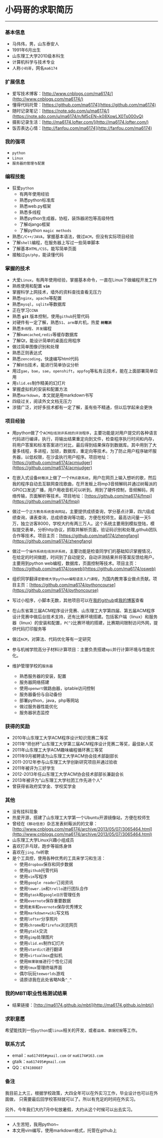 # 小码哥的求职简历

---------------------------------------------

### 基本信息

- 马伟伟，男，山东泰安人
- 1991年6月出生
- 山东理工大学2010级本科生
- 计算机科学与技术专业
- 人称`小码哥`，网名`ma6174`

### 扩展信息

- 爱写技术博客：[http://www.cnblogs.com/ma6174/](http://www.cnblogs.com/ma6174/)
- 懂得代码托管：[https://github.com/ma6174](https://github.com/ma6174)
- 随时记录笔记：[https://note.sdo.com/u/ma6174/](https://note.sdo.com/u/ma6174/n/M5cEN~k08XowLX0Ts000vQ)
- 摄影记录生活：[http://ma6174.lofter.com/](http://ma6174.lofter.com/)
- 饭否表达心情：[http://fanfou.com/ma6174](http://fanfou.com/ma6174)

### 我的强项

- `python`
- `Linux`
- `服务器的管理与配置`

### 编程技能

- 狂爱`python`
    - 有两年使用经验
    - 熟悉python标准库
    - 熟悉web.py框架
    - 熟悉多线程
    - 熟悉python生成器，协程，装饰器闭包等高级特性
    - 了解django框架
    - 了解python `magic methods`
- 熟悉`C/C++/JAVA`，掌握基本语法，做过`ACM`，但没有实际项目经验
- 了解`shell`编程，在服务器上写过一些简单脚本
- 了解基本`HTML/CSS`，能写简单页面
- 接触过`go/php`，能读懂代码

### 掌握的技术

- 大爱`Linux`，有两年使用经验，掌握基本命令，一直在Linux下做编程开发工作
- 熟练使用和配置 **`vim`**
- 掌握科学上网技术，墙外的资料查找查看无压力
- 熟悉`nginx`，`apache`等配置
- 熟悉`mysql`，`sqlite`等数据库
- 正在学习`CCNA`
- 熟悉 **`git`** 版本控制，使用`github`托管代码
- 对硬件有一定了解，熟悉`51`、`arm`单片机，热爱 **`树莓派`**
- 熟悉`多线程`、`并发`编程
- 了解`mamcached`,`redis`等缓存数据库
- 了解Qt，能设计简单的桌面应用程序
- 做过简单图像识别和处理
- 熟悉正则表达式
- 熟悉`zencoding`，快速编写html代码
- 了解`抓包`技术，能进行简单协议分析
- 用过`gae`，`bae`，`sae`，`openshift`，`appfog`等私有云技术，能在上面部署简单应用
- 用`slid.es`制作精美的幻灯片
- 掌握虚拟机的安装和配置方法
- 熟悉`markdown`，本文就是用markdown书写
- 四级过关，阅读外文文档无压力
- 涉猎广泛，对好多技术都有一定了解，虽有些不精通，但以后学起来会更快

### 项目经验

- 用python做了个`ACM在线测评系统的评测程序`，主要功能是对用户提交的各种语言代码进行编译，执行，将输出结果重定向到文件，检查程序执行时间和内存，将用户答案和标准答案进行对比，最后得到结果保存到数据库。其中用到了大量多线程，多进程，加锁，数据库，重定向等技术。为了防止用户程序破坏服务器，以低权限，在沙盒执行用户程序。项目地址：[https://github.com/ma6174/acmjudger](https://github.com/ma6174/acmjudger)

- 在嵌入式设备`树莓派`上做了一个`FM点歌系统`，用户在网页上输入想听的歌，然后我的程序自动去互联网查找歌曲，在开发板上将mp3音频解码并通过树莓派的GPIO口发送广播，用户用收音机可以听到。用到了硬件控制，音频解码，网络传输，页面解析等技术。项目地址：[https://github.com/ma6174/fmpi](https://github.com/ma6174/fmpi)

- 做过一个`正方教务系统查询网站`，主要提供成绩查询，学分基点计算，四六级成绩查询，课表查询，总成绩查询等功能，方便在校师生。最高访问量一天5万，独立访客8000，学校大约有两三万人。这个系统主要用到模拟登陆，模拟提交表单，分析http协议，抓取并解析页面，验证码识别和处理,github团队合作等技术。项目主页：[https://github.com/ma6174/zhengfang](https://github.com/ma6174/zhengfang)

- 做过一个`操作系统在线测评系统`，主要功能是检查同学们的基础知识掌握情况，在给定的时间做题，时间到了自动提交，自动评测结果并将答案反馈给用户。主要用到python web编程，数据库，页面控制等技术。项目主页：[https://github.com/ma6174/osweb](https://github.com/ma6174/osweb)

- 组织同学翻译`密歇根大学python编程语言入门课程`，为国内教育事业做点贡献。项目主页：[https://github.com/ma6174/pythoncourse](https://github.com/ma6174/pythoncourse)

- 写过小程序，小脚本无数，其他项目可以在[我的github](https://github.com/ma6174?tab=repositories)或[我的博客](http://ma6174.cnblogs.com)查看

- 在山东省第三届ACM程序设计竞赛、山东理工大学第四届、第五届ACM程序设计竞赛中做后台技术支持，还有比赛环境搭建。包括客户端（linux）和服务器（linux）的安装和配置，`PC^2`比赛环境的搭建，比赛期间限制访问外网，提供代码打印服务等

- 做过`ACM`，对算法、代码优化等有一定研究

- 参与机械学院高分子材料计算项目：主要负责搭建`mpi`并行计算环境与性能优化。

- 维护管理学校的`服务器`
   - 熟悉服务器的安装，配置
   - 服务器网络搭建
   - 使用`openwrt`做路由器，iptable访问控制
   - 服务器备份与自动备份
   - 部署python，java，php等网站
   - 做过服务器性能优化
   - 服务器状态监控

### 获得的奖励

- 2010年山东理工大学ACM程序设计知识竞赛二等奖
- 2011年“师创杯”山东理工大学第三届ACM程序设计竞赛二等奖，最佳新人奖
- 2011年山东理工大学ACM趣味编程循环赛三等奖
- 2011年9月被聘请为山东理工大学ACM协会技术部副部长
- 2011-2012年参与山东理工大学创新研究项目并通过验收
- 2011年被评为三好学生
- 2012-2013年任山东理工大学ACM协会技术部部长兼副会长
- 2013年被评为“山东理工大学社团工作先进个人”
- 曾获得省政府奖学金、学校奖学金


### 其他

- 没有挂科现象
- 热爱开源，搭建了山东理工大学第一个Ubuntu开源镜像站，方便在校师生
- 曾经在`《移动信息》`杂志发表树莓派的的文章：[http://www.cnblogs.com/ma6174/archive/2013/05/07/3065464.html](http://www.cnblogs.com/ma6174/archive/2013/05/07/3065464.html)
- 山东理工大学Linux兴趣小组成员
- 喜欢打乒乓球，跑步等锻炼身体
- 喜欢在`jing.fm`听歌
- 是个工具控，使用各种优秀的工具来学习和生活：
    - 使用`dropbox`保存和同步数据
    - 使用`github`托管代码
    - 使用`vim`写程序
    - 使用`google reader`订阅资讯
    - 使用`tower.im`和`trello`进行团队合作
    - 使用`gtask`和`google日历`管理任务
    - 使用`evernote`保存重要数据
    - 使用`麦库`和`evernote`保存优秀博文
    - 使用`markdown+wiki`写文档
    - 使用`lofter`分享照片
    - 使用`chrome`和`firefox`浏览网页
    - 使用`gtalk`交流
    - 使用`gimp`处理图片
    - 使用`slid.es`制作幻灯片
    - 使用`stardict`进行翻译
    - 使用`virtualbox`虚拟机
    - 使用`鲜果联播`进行个性化订阅
    - 使用`tmux`管理终端界面
    - 偶尔玩玩`teeworlds`游戏
    - 请原谅我在此处省略N条`^_^`

### 我的MBTI职业性格测试结果

- 结果链接：[http://ma6174.github.io/mbti](http://ma6174.github.io/mbti/)

### 求职意愿

希望能找到一份`python`或`linux`相关的开发，或者`运维`、`数据挖掘`等工作。

### 联系方式

- email：`ma617495#gmail.com` or `ma6174#163.com`
- gtalk：`ma617495#gmail.com`
- QQ：`674108687`

### 备注

我目前上大三，根据学校政策，大四全年可以在外实习工作，毕业设计也可以在外面做，
只需要最后回学校答辩就可以了。所以有充足的时间在外实习。

另外，今年我们大约7月中旬放暑假，大约从这个时候可以出去实习。

---------------------------------------------------

- 人生苦短，我用python~
- 本文用vim编写，使用markdown格式，托管在github上
